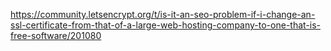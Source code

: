 https://community.letsencrypt.org/t/is-it-an-seo-problem-if-i-change-an-ssl-certificate-from-that-of-a-large-web-hosting-company-to-one-that-is-free-software/201080
